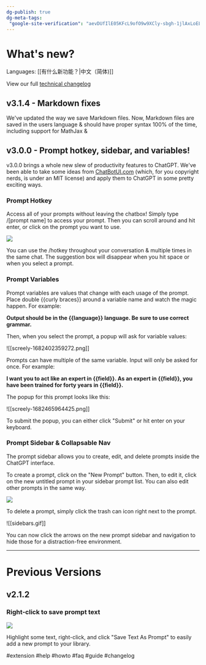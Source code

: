 ```yaml
---
dg-publish: true
dg-meta-tags: 
 "google-site-verification": "aevDUfIlE05KFcL9ofO9w9XCly-sbgh-1jlAxLoEL_8"
---
```


# What's new?
Languages: 
 [[有什么新功能？|中文（简体)]] 

View our full [technical changelog](https://github.com/benf2004/ChatGPT-Prompt-Genius/blob/master/CHANGELOG.md)

## v3.1.4 - Markdown fixes

We've updated the way we save Markdown files. Now, Markdown files are saved in the users language & should have proper syntax 100% of the time, including support for MathJax & 

## v3.0.0 - Prompt hotkey, sidebar, and variables!

v3.0.0 brings a whole new slew of productivity features to ChatGPT. We've been able to take some ideas from [ChatBotUI.com](https://ChatBotUI.com) (which, for you copyright nerds, is under an MIT license) and apply them to ChatGPT in some pretty exciting ways. 

### Prompt Hotkey
Access all of your prompts without leaving the chatbox! Simply type /\[prompt name\] to access your prompt. Then you can scroll around and hit enter, or click on the prompt you want to use. 

<img src="https://github.com/benf2004/ChatGPT-Prompt-Genius/raw/master/public/images/demo3.webp"> 

You can use the /hotkey throughout your conversation & multiple times in the same chat. The suggestion box will disappear when you hit space or when you select a prompt. 

### Prompt Variables
Prompt variables are values that change with each usage of the prompt. Place double \{\{curly braces\}\} around a variable name and watch the magic happen.  For example:

**Output should be in the \{\{language\}\} language. Be sure to use correct grammar.**

Then, when you select the prompt, a popup will ask for variable values: 

![[screely-1682402359272.png]]

Prompts can have multiple of the same variable. Input will only be asked for once. For example:

**I want you to act like an expert in \{\{field\}\}. As an expert in \{\{field\}\}, you have been trained for forty years in \{\{field\}\}.**

The popup for this prompt looks like this: 

![[screely-1682465964425.png]]

To submit the popup, you can either click "Submit" or hit enter on your keyboard. 

### Prompt Sidebar & Collapsable Nav
The prompt sidebar allows you to create, edit, and delete prompts inside the ChatGPT interface. 

To create a prompt, click on the "New Prompt" button. Then, to edit it, click on the new untitled prompt in your sidebar prompt list. You can also edit other prompts in the same way.

<img src="https://github.com/benf2004/ChatGPT-Prompt-Genius/raw/master/public/images/newpromptdemo.webp">

To delete a prompt, simply click the trash can icon right next to the prompt. 

![[sidebars.gif]]

You can now click the arrows on the new prompt sidebar and navigation to hide those for a distraction-free environment. 

---
# Previous Versions
## v2.1.2
### Right-click to save prompt text

<img src="https://github.com/benf2004/ChatGPT-Prompt-Genius/raw/master/public/images/RightClickSave.webp">

Highlight some text, right-click, and click "Save Text As Prompt" to easily add a new prompt to your library. 

#extension #help #howto #faq #guide #changelog
